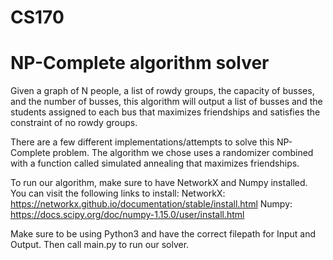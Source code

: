 # CS170
# NP-Complete algorithm solver
Given a graph of N people, a list of rowdy groups, the capacity of busses, and the number of busses, this algorithm will output a list of busses and the students assigned to each bus that maximizes friendships and satisfies the constraint of no rowdy groups.

There are a few different implementations/attempts to solve this NP-Complete problem. The algorithm we chose uses a randomizer combined with a function called simulated annealing that maximizes friendships.

To run our algorithm, make sure to have NetworkX and Numpy installed. You can visit the following links to install:
NetworkX: https://networkx.github.io/documentation/stable/install.html
Numpy: https://docs.scipy.org/doc/numpy-1.15.0/user/install.html

Make sure to be using Python3 and have the correct filepath for Input and Output. Then call main.py to run our solver.
